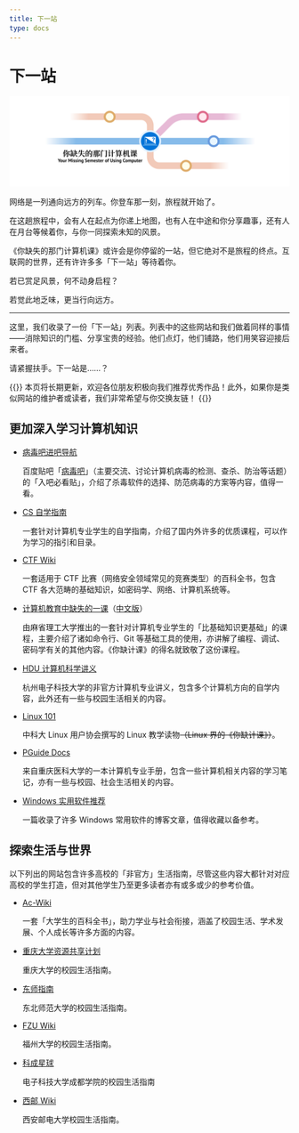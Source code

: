 ```yaml
---
title: 下一站
type: docs
---
```


# 下一站

![下一站](next-station/Banner.png#center)

网络是一列通向远方的列车。你登车那一刻，旅程就开始了。

在这趟旅程中，会有人在起点为你递上地图，也有人在中途和你分享趣事，还有人在月台等候着你，与你一同探索未知的风景。

《你缺失的那门计算机课》或许会是你停留的一站，但它绝对不是旅程的终点。互联网的世界，还有许许多多「下一站」等待着你。

若已赏足风景，何不动身启程？

若觉此地乏味，更当行向远方。

---

这里，我们收录了一份「下一站」列表。列表中的这些网站和我们做着同样的事情——消除知识的门槛、分享宝贵的经验。他们点灯，他们铺路，他们用笑容迎接后来者。

请紧握扶手。下一站是……？

{{<hint warning>}}
本页将长期更新，欢迎各位朋友积极向我们推荐优秀作品！此外，如果你是类似网站的维护者或读者，我们非常希望与你交换友链！
{{</hint>}}

## 更加深入学习计算机知识

- [病毒吧进吧导航](https://docs.qq.com/doc/DTHZzdVlRVnFsZnNT)

  百度贴吧「[病毒吧](https://tieba.baidu.com/f?kw=%E7%97%85%E6%AF%92)」（主要交流、讨论计算机病毒的检测、查杀、防治等话题）的「入吧必看贴」，介绍了杀毒软件的选择、防范病毒的方案等内容，值得一看。

- [CS 自学指南](https://csdiy.wiki/)

  一套针对计算机专业学生的自学指南，介绍了国内外许多的优质课程，可以作为学习的指引和目录。

- [CTF Wiki](https://ctf-wiki.org/)

  一套适用于 CTF 比赛（网络安全领域常见的竞赛类型）的百科全书，包含 CTF 各大范畴的基础知识，如密码学、网络、计算机系统等。

- [计算机教育中缺失的一课](https://missing.csail.mit.edu/)（[中文版](https://missing-semester-cn.github.io/)）

  由麻省理工大学推出的一套针对计算机专业学生的「比基础知识更基础」的课程，主要介绍了诸如命令行、Git 等基础工具的使用，亦讲解了编程、调试、密码学有关的其他内容。《你缺计课》的得名就致敬了这份课程。

- [HDU 计算机科学讲义](https://hdu-cs.wiki/)

  杭州电子科技大学的非官方计算机专业讲义，包含多个计算机方向的自学内容，此外还有一些与校园生活相关的内容。

- [Linux 101](https://101.lug.ustc.edu.cn/)

  中科大 Linux 用户协会撰写的 Linux 教学读物<span>~~（Linux 界的《你缺计课》）~~。

- [PGuide Docs](https://docs.pguide.studio/)

  来自重庆医科大学的一本计算机专业手册，包含一些计算机相关内容的学习笔记，亦有一些与校园、社会生活相关的内容。

- [Windows 实用软件推荐](https://blog.wfso.cn/archives/115/)

  一篇收录了许多 Windows 常用软件的博客文章，值得收藏以备参考。


## 探索生活与世界

以下列出的网站包含许多高校的「非官方」生活指南，尽管这些内容大都针对对应高校的学生打造，但对其他学生乃至更多读者亦有或多或少的参考价值。

- [Ac-Wiki](https://ac-wiki.org/)

  一套「大学生的百科全书」，助力学业与社会衔接，涵盖了校园生活、学术发展、个人成长等许多方面的内容。

- [重庆大学资源共享计划](https://cqu-openlib.cn/)

  重庆大学的校园生活指南。

- [东师指南](https://www.innenu.com/guide/)

  东北师范大学的校园生活指南。

- [FZU Wiki](https://fzuwiki.west2.online/)

  福州大学的校园生活指南。

- [科成星球](https://cduestc.fun/)

  电子科技大学成都学院的校园生活指南

- [西邮 Wiki](https://wiki.cooo.site/)

  西安邮电大学校园生活指南。